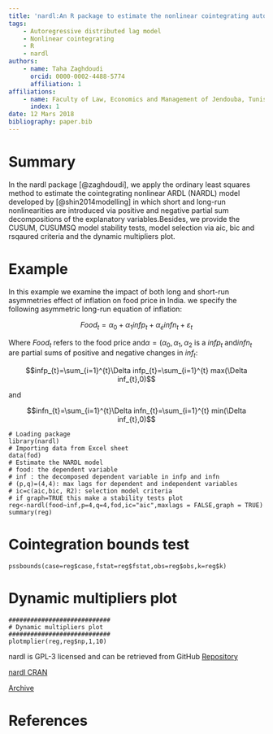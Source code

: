 ```yaml
---
title: 'nardl:An R package to estimate the nonlinear cointegrating autoregressive distributed lag model'
tags:
    - Autoregressive distributed lag model
    - Nonlinear cointegrating
    - R
    - nardl
authors: 
    - name: Taha Zaghdoudi
      orcid: 0000-0002-4488-5774
      affiliation: 1   
affiliations:
    - name: Faculty of Law, Economics and Management of Jendouba, Tunisia
      index: 1    
date: 12 Mars 2018
bibliography: paper.bib
---
```


  
# Summary #
In the nardl package [@zaghdoudi], we apply the ordinary least squares method to estimate the cointegrating nonlinear ARDL (NARDL) 
model developed by [@shin2014modelling] in which short and long-run nonlinearities are introduced via positive and negative partial 
sum decompositions of the explanatory variables.Besides, we provide the CUSUM, CUSUMSQ model stability tests, model selection via aic, 
bic and rsqaured criteria and the dynamic multipliers plot.

# Example #

In this example we examine the impact of both long and short-run asymmetries effect of inflation on food price in India. we  specify the following asymmetric long-run equation of inflation:

$$Food_{t}= \alpha_{0}+\alpha_{1}infp_{t}+\alpha_{é}infn_{t}+\varepsilon_{t}$$

Where $Food_{t}$ refers to the food price and$\alpha=(\alpha_{0},\alpha_{1},\alpha_{2}$ is a $infp_{t}$ and$infn_{t}$ are partial sums of positive and negative changes in $inf_{t}$:


	
$$infp_{t}=\sum_{i=1}^{t}\Delta infp_{t}=\sum_{i=1}^{t} max(\Delta inf_{t},0)$$ 
		
	
and
	
$$infn_{t}=\sum_{i=1}^{t}\Delta infn_{t}=\sum_{i=1}^{t} min(\Delta inf_{t},0)$$ 


```{r}
# Loading package
library(nardl)
# Importing data from Excel sheet
data(fod)
# Estimate the NARDL model
# food: the dependent variable
# inf : the decomposed dependent variable in infp and infn
# (p,q)=(4,4): max lags for dependent and independent variables
# ic=c(aic,bic, R2): selection model criteria
# if graph=TRUE this make a stability tests plot 
reg<-nardl(food~inf,p=4,q=4,fod,ic="aic",maxlags = FALSE,graph = TRUE)
summary(reg)
```

# Cointegration bounds test
```{r}
pssbounds(case=reg$case,fstat=reg$fstat,obs=reg$obs,k=reg$k)
```
# Dynamic multipliers plot
```{r}
############################
# Dynamic multipliers plot
############################
plotmplier(reg,reg$np,1,10)
```


nardl is GPL-3 licensed and can be retrieved from GitHub [Repository](https://github.com/cran/nardl)

[nardl CRAN](https://cran.r-project.org/web/packages/nardl/index.html)

[Archive](https://zenodo.org/record/1243198#.WvCBsaQvzIU)

# References #


